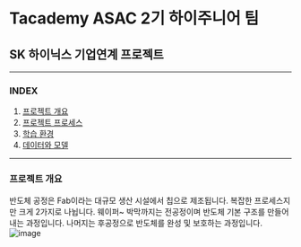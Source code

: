 # Tacademy ASAC 2기 하이주니어 팀
## SK 하이닉스 기업연계 프로젝트 

<hr>

### INDEX 
1. [프로젝트 개요](#프로젝트-개요)
2. [프로젝트 프로세스](#프로젝트-프로세스)
3. [학습 환경](#학습-환경)
4. [데이터와 모델](#데이터와-모델)


<hr>

### 프로젝트 개요 
반도체 공정은 Fab이라는 대규모 생산 시설에서 칩으로 제조됩니다. 복잡한 프로세스지만 크게 2가지로 나뉩니다. 
웨이퍼~ 박막까지는 전공정이며  반도체 기본 구조를 만들어 내는 과정입니다. 
나머지는 후공정으로 반도체를 완성 및 보호하는 과정입니다. 
![image](https://github.com/grandjwl/Hynix/assets/135038257/4a686146-4aed-4c5f-a6e9-f1cae68675b3)

